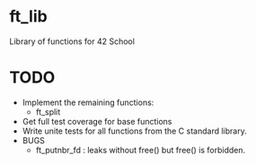 # ft_lib
Library of functions for 42 School

# TODO
- Implement the remaining functions:
	- ft_split
- Get full test coverage for base functions
- Write unite tests for all functions from the C standard library.
- BUGS
	- ft_putnbr_fd : leaks without free() but free() is forbidden.
